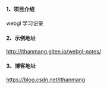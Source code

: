 #### 1、项目介绍
webgl 学习记录

#### 2、示例地址
http://ithanmang.gitee.io/webgl-notes/

#### 3、博客地址
https://blog.csdn.net/ithanmang


